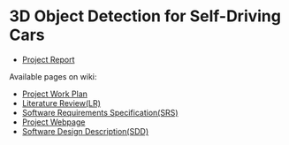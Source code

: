 # 3D Object Detection for Self-Driving Cars

- [Project Report](https://github.com/CankayaUniversity/ceng-407-408-2020-2021-3D-Object-Detection-for-Self-Driving-Cars/blob/main/3DODSD_Project_Report.pdf)

Available pages on wiki:
- [Project Work Plan](https://github.com/CankayaUniversity/ceng-407-408-2020-2021-3D-Object-Detection-for-Self-Driving-Cars/wiki/Project-Work-Plan)
- [Literature Review(LR)](https://github.com/CankayaUniversity/ceng-407-408-2020-2021-3D-Object-Detection-for-Self-Driving-Cars/wiki/Literature-Review(LR))
- [Software Requirements Specification(SRS)](https://github.com/CankayaUniversity/ceng-407-408-2020-2021-3D-Object-Detection-for-Self-Driving-Cars/wiki/Software-Requirement-Specification(SRS))
- [Project Webpage](https://github.com/CankayaUniversity/ceng-407-408-2020-2021-3D-Object-Detection-for-Self-Driving-Cars/wiki/Project-Webpage)
- [Software Design Description(SDD)](https://github.com/CankayaUniversity/ceng-407-408-2020-2021-3D-Object-Detection-for-Self-Driving-Cars/wiki/Software-Design-Description(SDD))



